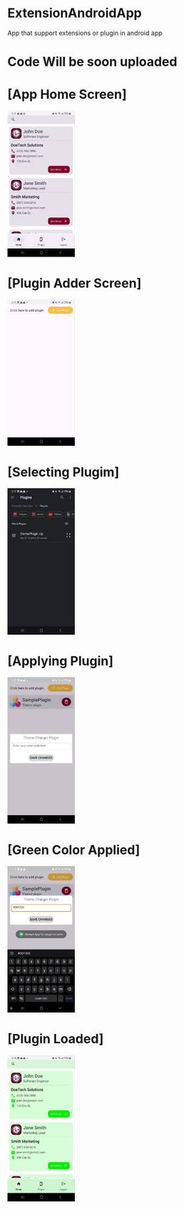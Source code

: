 # ExtensionAndroidApp
App that support extensions or plugin in android app

# Code Will be soon uploaded


# [App Home Screen]
<img src="https://github.com/rauniyarpriyanshu/ExtensionAndroidApp/blob/main/screenshot/AppScreen1.jpg" width="30%">

# [Plugin Adder Screen]
<img src="https://github.com/rauniyarpriyanshu/ExtensionAndroidApp/blob/main/screenshot/InstallPlugin.jpg" width="30%">

# [Selecting Plugim]
<img src="https://github.com/rauniyarpriyanshu/ExtensionAndroidApp/blob/main/screenshot/SelectPlugin.jpg" width="30%">

# [Applying Plugin]
<img src="https://github.com/rauniyarpriyanshu/ExtensionAndroidApp/blob/main/screenshot/GreenColorTheme.jpg" width="30%">

# [Green Color Applied]
<img src="https://github.com/rauniyarpriyanshu/ExtensionAndroidApp/blob/main/screenshot/PluginApplied.jpg" width="30%">

# [Plugin Loaded]
<img src="https://github.com/rauniyarpriyanshu/ExtensionAndroidApp/blob/main/screenshot/PluginLoaded.jpg" width="30%">
